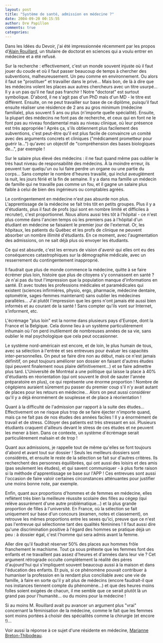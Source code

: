 ```yaml
---
layout: post
title: "Système de santé, admission en médecine ?"
date: 2004-09-20 00:15:55
author: Dre Papillon
comments: true
categories: 
---
```



Dans les Idées du Devoir, j'ai été impressionnée récemment par les propos d'[Alain Rouillard](http://www.ledevoir.com/2004/09/10/63414.html?268), un titulaire de doctorat en sciences qui a voulu entrer en médecine et a été refusé.

Sur la recherche : effectivement, c'est un monde souvent injuste où il faut jouer du coude et où il faut passer beaucoup de temps à chercher des subventions, malheureusement.  Un peu comme en environnement.  Ou alors il faut se "prostituer" et travailler dans le privé...  Mais bon, de là à dire que les médecins volent les places aux autres chercheurs avec un titre usurpé...  Il y a un pas qu'il ne faut pas franchir !  Notre "doctorat" est surtout symbolique.  D'abord, il ne s'agit pas d'un PhD mais d'un MD - le titre est différent.  Ensuite, on ne peut travailler sur base de ce diplôme, puisqu'il faut ensuite réaliser une résidence de 2 ans au gros minimum (médecine familiale), plus souvent 5 ans ou plus (n'importe quelle spécialité).  Ensuite, la plupart des médecins ne font pas de recherche, et ceux qui en font ne le font pas au niveau fondamental mais au niveau clinique, où leur présence est très appropriée !  Après ça, s'ils obtiennent plus facilement des subventions, c'est peut-être qu'il est plus facile de convaincre un comité avec des arguments concrets et cliniques ("médicament prometteur pour guérir la...") qu'avec un objectif de "compréhension des bases biologiques de...", par exemple !

Sur le salaire plus élevé des médecins : il ne faut quand même pas oublier le très haut niveau de responsabilité des médecins.  À la moindre erreur, ils peuvent tuer quelqu'un ou lui faire perdre un organe ou une partie du corps...  Sans compter le nombre d'heures travaillé, qui inclut aveuglément la nuit, les jours férié et la fin de semaine.  Il y a dans ma famille un médecin de famille qui ne travaille pas comme un fou, et il gagne un salaire plus faible à celui de bien des ingénieurs ou comptables agréés.

Le contingentement en médecine n'est pas absurde non plus.  L'apprentissage de la médecine se fait très tôt en petits groupes.  Plus il y a d'étudiants, plus il faut de profs (qui sont en nombre limité et difficiles à recruter), c'est proportionnel.  Nous allons aussi très tôt à l'hôpital - ce n'est plus comme dans l'ancien temps où les premiers pas à l'hôpital d'un étudiant en médecine se faisaient le premier jour de l'externat.  Or, les hôpitaux, les patients du Québec et les profs de clinique ne peuvent absorber un nombre illimité d'étudiants.  En ce moment, avec l'augmentation des admissions, on ne sait déjà plus où envoyer les étudiants.

Ce qui est absurde, c'est les erreurs de vision d'avenir qui elles ont eu des conséquences catastrophiques sur la démographie médicale, avec un resserrement du contingentement inapproprié.

Il faudrait que plus de monde commence la médecine, quitte à se faire écrémer plus loin, histoire que plus de citoyens s'y connaissent en santé ?  Je n'ai pas du tout l'impression que la population manque d'informations en santé.  Et avec toutes les professions médicales et paramédicales qui existent (sciences infirmières, physio, ergo, pharmacie, médecine dentaire, optométrie, sages-femmes maintenant) sans oublier les médecines parallèles...  J'ai plutôt l'impression que les gens n'ont jamais été aussi bien informés et au courant de la santé !  Sans compter qu'ils vont sur Internet, s'informent, etc.

L'écrémage "plus loin" est la norme dans plusieurs pays d'Europe, dont la France et la Belgique.  Cela donne lieu à un système particulièrement inhumain où l'on perd inutilement de nombreuses années de sa vie, sans oublier le mal psychologique que cela peut occasionner.

Le système nord-américain est encore, et de loin, le plus humain de tous, avec sa sélection à l'entrée et ses entrevues pour évaluer les capacités inter-personnelles.  On peut se faire dire non au début, mais ce n'est jamais définitif, on peut toujours améliorer son dossier en faisant d'autres études (qui peuvent finalement nous plaire définitivement...) et se faire admettre plus tard.  L'Université de Montréal a une politique qui laisse la place à 40% d'étudiants en réorientation (qui ont souvent le droit de sauter l'année préparatoire en plus), ce qui représente une énorme proportion !  Nombre de cégépiens auraient sûrement pu passer du premier coup s'il n'y avait autant de places pour les retours en médecine...  Alors on peut aussi considérer qu'il y a déjà énormément de souplesse et de place à réorientation !

Quant à la difficulté de l'admission par rapport à la suite des études...  Effectivement on ne risque plus trop de se faire éjecter n'importe quand, mais ça ne fait pas de nos études des années faciles !  Il y a énormément de travail et de stress.  Côtoyer des patients est très stressant en soi.  Plusieurs étudiants craquent d'ailleurs devant le stress de ces études et ne peuvent les mener à bien.  Dans ce contexte, un système d'écrémage serait particulièrement malsain et de trop !

Quant aux admissions, je rappelle tout de même qu'elles se font toujours d'abord et avant tout sur dossier !  Seuls les meilleurs dossiers sont considérés, et ensuite le reste de la sélection se fait sur d'autres critères.  Ils recherchent des personnes équilibrées, qui ont aussi des loisirs et des amis (pas seulement les études), et qui savent communiquer - à plus forte raison si la méthode d'apprentissage se base sur l'APP !  Ces entrevues sont aussi l'occasion de faire valoir certaines circonstances atténuantes pour justifier une moins bonne note, par exemple.

Enfin, quant aux proportions d'hommes et de femmes en médecine, elles reflètent très bien la meilleure réussite scolaire des filles au cégep (qui relève assurément d'une autre problématique...) et la plus grande proportion de filles à l'université.  En France, où la sélection se fait uniquement sur base d'un concours (examen, notes et classement), on retrouve les mêmes proportions entre les sexes qu'ici, preuve que ce n'est pas l'entrevue qui sélectionne tant des qualités féminines !  Il faut aussi dire qu'une discrimination positive à l'égard des hommes se pratique déjà un peu : à dossier égal, c'est l'homme qui sera admis avant la femme.

Aller dire qu'il faudrait réserver 50% des places aux hommes frôle franchement le machisme.  Tout ça sous prétexte que les femmes font des enfants et ne travaillent pas assez d'heures et d'années dans leur vie ?  Cet argument rétrograde occulte complètement la réalité des pères d'aujourd'hui qui s'impliquent souvent beaucoup aussi à la maison et dans l'éducation des enfants.  Et puis, si ce phénomène pouvait contribuer à humaniser la profession en la rendant plus conciliable avec une vie de famille, à faire en sorte qu'il y ait plus de médecins (encore faudrait-il que nos instances tiennent compte du phénomène...) et que des heures moins folles soient exigées de chacun, il me semble que ce serait plutôt là un grand pas pour l'humanité... ou du moins pour la médecine !  

Si au moins M. Rouillard avait pu avancer un argument plus "vrai" concernant la féminisation de la médecine, comme le fait que les femmes sont moins portées à choisir des spécialités comme la chirurgie (et encore !)...

Voir aussi la réponse à ce sujet d'une résidente en médecine, [Marianne Breton-Thibodeau](http://www.ledevoir.com/dossiers/268/63497.html?268).